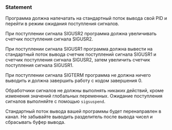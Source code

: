 ### Statement

Программа должна напечатать на стандартный поток вывода свой PID и перейти в режим ожидания поступления сигналов.



При поступлении сигнала SIGUSR2 программа должна увеличивать счетчик поступления сигнала SIGUSR2.



При поступлении сигнала SIGUSR1 программа должна вывести на стандартный поток вывода
счетчик поступлений сигнала SIGUSR1 и счетчик поступления сигнала SIGUSR2,
затем увеличить счетчик поступления сигнала SIGUSR1.



При поступлении сигнала SIGTERM программа не должна ничего выводить и должна завершить работу с кодом завершения 0.



Обработчики сигналов не должны выполнять никаких действий, кроме изменения значений глобальных переменных.
Ожидание поступления сигналов выполняйте с помощью `sigsuspend`.



Стандартный поток вывода вашей программы будет перенаправлен в канал. Не забывайте выводить разделитель после
вывода чисел и сбрасывать буфер вывода.

    

